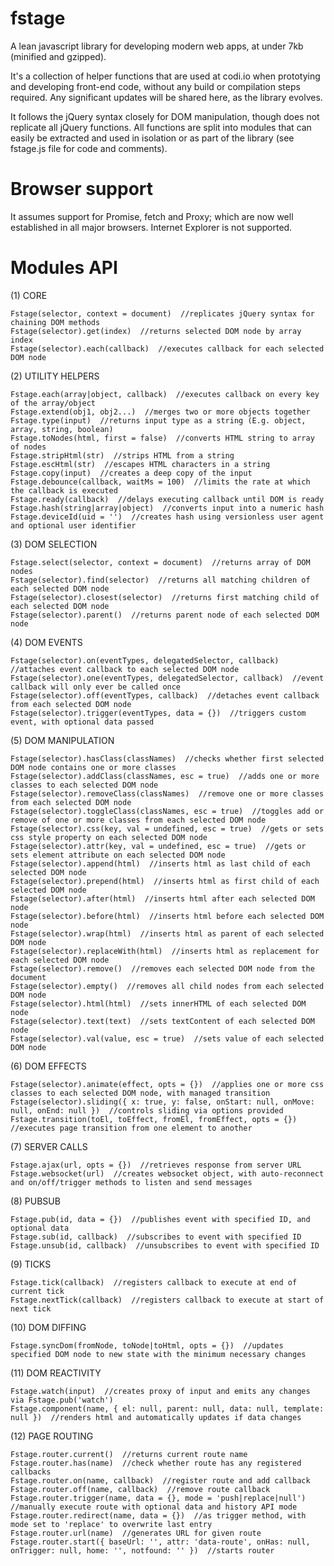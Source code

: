 # fstage

A lean javascript library for developing modern web apps, at under 7kb (minified and gzipped).

It's a collection of helper functions that are used at codi.io when prototying and developing front-end code, without any build or
compilation steps required. Any significant updates will be shared here, as the library evolves.

It follows the jQuery syntax closely for DOM manipulation, though does not replicate all jQuery functions. All functions are split into
modules that can easily be extracted and used in isolation or as part of the library (see fstage.js file for code and comments).

# Browser support

It assumes support for Promise, fetch and Proxy; which are now well established in all major browsers. Internet Explorer is not supported.

# Modules API

(1) CORE

	Fstage(selector, context = document)  //replicates jQuery syntax for chaining DOM methods
	Fstage(selector).get(index)  //returns selected DOM node by array index
	Fstage(selector).each(callback)  //executes callback for each selected DOM node

(2) UTILITY HELPERS

	Fstage.each(array|object, callback)  //executes callback on every key of the array/object
	Fstage.extend(obj1, obj2...)  //merges two or more objects together
	Fstage.type(input)  //returns input type as a string (E.g. object, array, string, boolean)
	Fstage.toNodes(html, first = false)  //converts HTML string to array of nodes
	Fstage.stripHtml(str)  //strips HTML from a string
	Fstage.escHtml(str)  //escapes HTML characters in a string
	Fstage.copy(input)  //creates a deep copy of the input
	Fstage.debounce(callback, waitMs = 100)  //limits the rate at which the callback is executed
	Fstage.ready(callback)  //delays executing callback until DOM is ready
	Fstage.hash(string|array|object)  //converts input into a numeric hash
	Fstage.deviceId(uid = '')  //creates hash using versionless user agent and optional user identifier

(3) DOM SELECTION

	Fstage.select(selector, context = document)  //returns array of DOM nodes
	Fstage(selector).find(selector)  //returns all matching children of each selected DOM node
	Fstage(selector).closest(selector)  //returns first matching child of each selected DOM node
	Fstage(selector).parent()  //returns parent node of each selected DOM node

(4) DOM EVENTS

	Fstage(selector).on(eventTypes, delegatedSelector, callback)  //attaches event callback to each selected DOM node
	Fstage(selector).one(eventTypes, delegatedSelector, callback)  //event callback will only ever be called once
	Fstage(selector).off(eventTypes, callback)  //detaches event callback from each selected DOM node
	Fstage(selector).trigger(eventTypes, data = {})  //triggers custom event, with optional data passed

(5) DOM MANIPULATION

	Fstage(selector).hasClass(classNames)  //checks whether first selected DOM node contains one or more classes
	Fstage(selector).addClass(classNames, esc = true)  //adds one or more classes to each selected DOM node
	Fstage(selector).removeClass(classNames)  //remove one or more classes from each selected DOM node
	Fstage(selector).toggleClass(classNames, esc = true)  //toggles add or remove of one or more classes from each selected DOM node
	Fstage(selector).css(key, val = undefined, esc = true)  //gets or sets css style property on each selected DOM node
	Fstage(selector).attr(key, val = undefined, esc = true)  //gets or sets element attribute on each selected DOM node
	Fstage(selector).append(html)  //inserts html as last child of each selected DOM node
	Fstage(selector).prepend(html)  //inserts html as first child of each selected DOM node
	Fstage(selector).after(html)  //inserts html after each selected DOM node
	Fstage(selector).before(html)  //inserts html before each selected DOM node
	Fstage(selector).wrap(html)  //inserts html as parent of each selected DOM node
	Fstage(selector).replaceWith(html)  //inserts html as replacement for each selected DOM node
	Fstage(selector).remove()  //removes each selected DOM node from the document
	Fstage(selector).empty()  //removes all child nodes from each selected DOM node
	Fstage(selector).html(html)  //sets innerHTML of each selected DOM node
	Fstage(selector).text(text)  //sets textContent of each selected DOM node
	Fstage(selector).val(value, esc = true)  //sets value of each selected DOM node

(6) DOM EFFECTS

	Fstage(selector).animate(effect, opts = {})  //applies one or more css classes to each selected DOM node, with managed transition
	Fstage(selector).sliding({ x: true, y: false, onStart: null, onMove: null, onEnd: null })  //controls sliding via options provided
	Fstage.transition(toEl, toEffect, fromEl, fromEffect, opts = {})  //executes page transition from one element to another

(7) SERVER CALLS

	Fstage.ajax(url, opts = {})  //retrieves response from server URL
	Fstage.websocket(url)  //creates websocket object, with auto-reconnect and on/off/trigger methods to listen and send messages

(8) PUBSUB

	Fstage.pub(id, data = {})  //publishes event with specified ID, and optional data
	Fstage.sub(id, callback)  //subscribes to event with specified ID
	Fstage.unsub(id, callback)  //unsubscribes to event with specified ID

(9) TICKS

	Fstage.tick(callback)  //registers callback to execute at end of current tick
	Fstage.nextTick(callback)  //registers callback to execute at start of next tick

(10) DOM DIFFING

	Fstage.syncDom(fromNode, toNode|toHtml, opts = {})  //updates specified DOM node to new state with the minimum necessary changes

(11) DOM REACTIVITY

	Fstage.watch(input)  //creates proxy of input and emits any changes via Fstage.pub('watch')
	Fstage.component(name, { el: null, parent: null, data: null, template: null })  //renders html and automatically updates if data changes

(12) PAGE ROUTING

	Fstage.router.current()  //returns current route name
	Fstage.router.has(name)  //check whether route has any registered callbacks
	Fstage.router.on(name, callback)  //register route and add callback
	Fstage.router.off(name, callback)  //remove route callback
	Fstage.router.trigger(name, data = {}, mode = 'push|replace|null')  //manually execute route with optional data and history API mode
	Fstage.router.redirect(name, data = {})  //as trigger method, with mode set to 'replace' to overwrite last entry
	Fstage.router.url(name)  //generates URL for given route
	Fstage.router.start({ baseUrl: '', attr: 'data-route', onHas: null, onTrigger: null, home: '', notfound: '' })  //starts router
